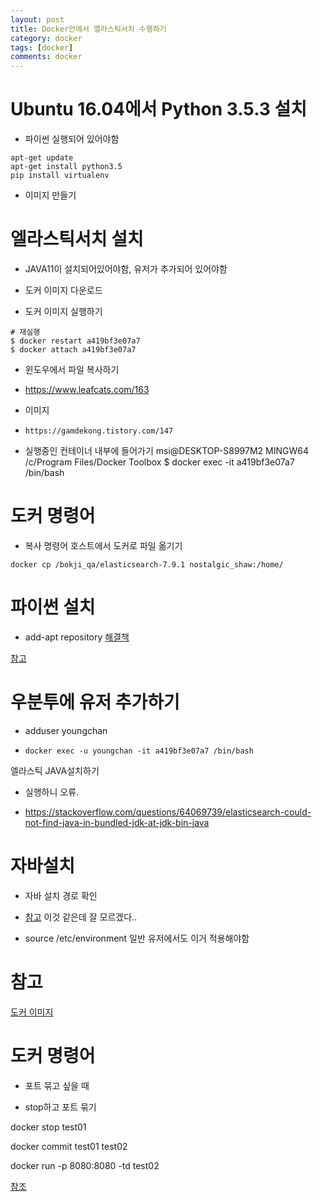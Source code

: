 ```yaml
---
layout: post
title: Docker안에서 엘라스틱서치 수행하기
category: docker
tags: [docker]
comments: docker
---
```


# Ubuntu 16.04에서 Python 3.5.3 설치

- 파이썬 실행되어 있어야함

```console
apt-get update
apt-get install python3.5
pip install virtualenv
```
- 이미지 만들기

# 엘라스틱서치 설치

- JAVA11이 설치되어있어야함, 유저가 추가되어 있어야함

- 도커 이미지 다운로드

- 도커 이미지 실행하기

```
# 재실행
$ docker restart a419bf3e07a7
$ docker attach a419bf3e07a7
```

- 윈도우에서 파일 복사하기

- https://www.leafcats.com/163


- 이미지

- `https://gamdekong.tistory.com/147`


- 실행중인 컨테이너 내부에 들어가기
msi@DESKTOP-S8997M2 MINGW64 /c/Program Files/Docker Toolbox
$ docker exec -it a419bf3e07a7 /bin/bash 

# 도커 명령어

- 복사 명령어 호스트에서 도커로 파일 옮기기

```
docker cp /bokji_qa/elasticsearch-7.9.1 nostalgic_shaw:/home/
```

# 파이썬 설치

- add-apt repository
[해결책](https://nancom.tistory.com/119)

[참고](https://webisfree.com/2018-11-24/elasticsearch-%EC%97%98%EB%9D%BC%EC%8A%A4%ED%8B%B1%EC%84%9C%EC%B9%98-ubuntu-%ED%99%98%EA%B2%BD-%EC%84%A4%EC%B9%98%EB%B0%A9%EB%B2%95)

# 우분투에 유저 추가하기

- adduser youngchan

- `docker exec -u youngchan -it a419bf3e07a7 /bin/bash`


엘라스틱 JAVA설치하기

- 실행하니 오류.

- https://stackoverflow.com/questions/64069739/elasticsearch-could-not-find-java-in-bundled-jdk-at-jdk-bin-java


# 자바설치

- 자바 설치 경로 확인

- [참고](https://m.blog.naver.com/opusk/220985259485) 이것 같은데 잘 모르겠다..

- source /etc/environment 일반 유저에서도 이거 적용해야함

# 참고

[도커 이미지](http://blog.naver.com/PostView.nhn?blogId=foxrain93&logNo=220663874441&redirect=Dlog&widgetTypeCall=true)


# 도커 명령어

- 포트 묶고 싶을 때 

- stop하고 포트 묶기

docker stop test01

docker commit test01 test02

docker run -p 8080:8080 -td test02

[참조](https://stackoverflow.com/questions/19335444/how-do-i-assign-a-port-mapping-to-an-existing-docker-container)